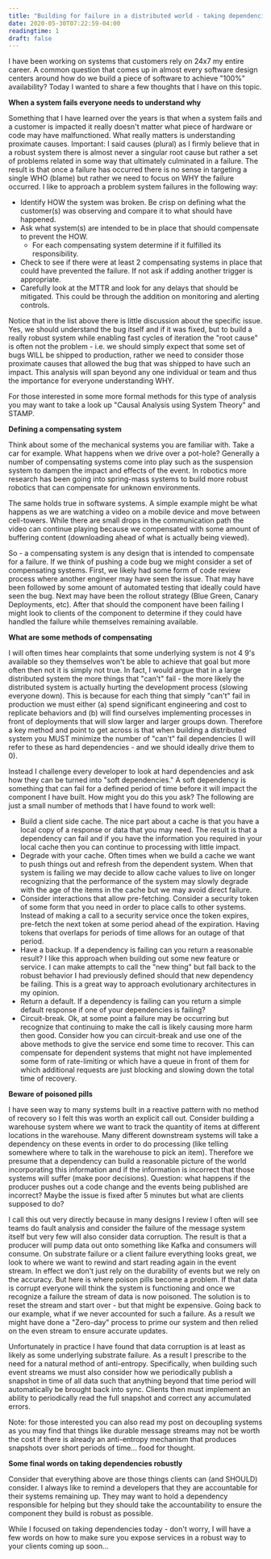 ```yaml
---
title: "Building for failure in a distributed world - taking dependencies robustly"
date: 2020-05-30T07:22:59-04:00
readingtime: 1
draft: false
---
```


I have been working on systems that customers rely on 24x7 my entire career.  A common question that comes up in almost every software design centers around how do we build a piece of software to achieve "100%" availability?  Today I wanted to share a few thoughts that I have on this topic.

**When a system fails everyone needs to understand why**

Something that I have learned over the years is that when a system fails and a customer is impacted it really doesn't matter what piece of hardware or code may have malfunctioned.  What really matters is understanding proximate causes.  Important: I said causes (plural) as I firmly believe that in a robust system there is almost never a singular root cause but rather a set of problems related in some way that ultimately culminated in a failure.  The result is that once a failure has occurred there is no sense in targeting a single WHO (blame) but rather we need to focus on WHY the failure occurred.  I like to approach a problem system failures in the following way:

* Identify HOW the system was broken.  Be crisp on defining what the customer(s) was observing and compare it to what should have happened.
* Ask what system(s) are intended to be in place that should compensate to prevent the HOW.
  * For each compensating system determine if it fulfilled its responsibility.
* Check to see if there were at least 2 compensating systems in place that could have prevented the failure.  If not ask if adding another trigger is appropriate.
* Carefully look at the MTTR and look for any delays that should be mitigated.  This could be through the addition on monitoring and alerting controls.

Notice that in the list above there is little discussion about the specific issue.  Yes, we should understand the bug itself and if it was fixed, but to build a really robust system while enabling fast cycles of iteration the "root cause" is often not the problem - i.e. we should simply expect that some set of bugs WILL be shipped to production, rather we need to consider those proximate causes that allowed the bug that was shipped to have such an impact.  This analysis will span beyond any one individual or team and thus the importance for everyone understanding WHY.

For those interested in some more formal methods for this type of analysis you may want to take a look up "Causal Analysis using System Theory" and STAMP.

**Defining a compensating system**

Think about some of the mechanical systems you are familiar with.  Take a car for example.  What happens when we drive over a pot-hole?  Generally a number of compensating systems come into play such as the suspension system to dampen the impact and effects of the event.  In robotics more research has been going into spring-mass systems to build more robust robotics that can compensate for unknown environments.  

The same holds true in software systems.  A simple example might be what happens as we are watching a video on a mobile device and move between cell-towers.  While there are small drops in the communication path the video can continue playing because we compensated with some amount of buffering content (downloading ahead of what is actually being viewed).  

So - a compensating system is any design that is intended to compensate for a failure.  If we think of pushing a code bug we might consider a set of compensating systems.  First, we likely had some form of code review process where another engineer may have seen the issue.  That may have been followed by some amount of automated testing that ideally could have seen the bug.  Next may have been the rollout strategy (Blue Green, Canary Deployments, etc).  After that should the component have been failing I might look to clients of the component to determine if they could have handled the failure while themselves remaining available.

**What are some methods of compensating**

I will often times hear complaints that some underlying system is not 4 9's available so they themselves won't be able to achieve that goal but more often then not it is simply not true.  In fact, I would argue that in a large distributed system the more things that "can't" fail - the more likely the distributed system is actually hurting the development process (slowing everyone down).  This is because for each thing that simply "can't" fail in production we must either (a) spend significant engineering and cost to replicate behaviors and (b) will find ourselves implementing processes in front of deployments that will slow larger and larger groups down.  Therefore a key method and point to get across is that when building a distributed system you MUST minimize the number of "can't" fail dependencies (I will refer to these as hard dependencies - and we should ideally drive them to 0).

Instead I challenge every developer to look at hard dependencies and ask how they can be turned into "soft dependencies."  A soft dependency is something that can fail for a defined period of time before it will impact the component I have built.  How might you do this you ask?  The following are just a small number of methods that I have found to work well:

* Build a client side cache.  The nice part about a cache is that you have a local copy of a response or data that you may need.  The result is that a dependency can fail and if you have the information you required in your local cache then you can continue to processing with little impact.
* Degrade with your cache.  Often times when we build a cache we want to push things out and refresh from the dependent system.  When that system is failing we may decide to allow cache values to live on longer recognizing that the performance of the system may slowly degrade with the age of the items in the cache but we may avoid direct failure.
* Consider interactions that allow pre-fetching.  Consider a security token of some form that you need in order to place calls to other systems.  Instead of making a call to a security service once the token expires, pre-fetch the next token at some period ahead of the expiration.  Having tokens that overlaps for periods of time allows for an outage of that period.
* Have a backup.  If a dependency is failing can you return a reasonable result?  I like this approach when building out some new feature or service.  I can make attempts to call the "new thing" but fall back to the robust behavior I had previously defined should that new dependency be failing.  This is a great way to approach evolutionary architectures in my opinion.
* Return a default.  If a dependency is failing can you return a simple default response if one of your dependencies is failing?
* Circuit-break.  Ok, at some point a failure may be occurring but recognize that continuing to make the call is likely causing more harm then good.  Consider how you can circuit-break and use one of the above methods to give the service end some time to recover.  This can compensate for dependent systems that might not have implemented some form of rate-limiting or which have a queue in front of them for which additional requests are just blocking and slowing down the total time of recovery.

**Beware of poisoned pills**

I have seen way to many systems built in a reactive pattern with no method of recovery so I felt this was worth an explicit call out.  Consider building a warehouse system where we want to track the quantity of items at different locations in the warehouse.  Many different downstream systems will take a dependency on these events in order to do processing (like telling somewhere where to talk in the warehouse to pick an item).  Therefore we presume that a dependency can build a reasonable picture of the world incorporating this information and if the information is incorrect that those systems will suffer (make poor decisions).  Question: what happens if the producer pushes out a code change and the events being published are incorrect?  Maybe the issue is fixed after 5 minutes but what are clients supposed to do?

I call this out very directly because in many designs I review I often will see teams do fault analysis and consider the failure of the message system itself but very few will also consider data corruption.  The result is that a producer will pump data out onto something like Kafka and consumers will consume.  On substrate failure or a client failure everything looks great, we look to where we want to rewind and start reading again in the event stream.  In effect we don't just rely on the durability of events but we rely on the accuracy.  But here is where poison pills become a problem.  If that data is corrupt everyone will think the system is functioning and once we recognize a failure the stream of data is now poisoned.  The solution is to reset the stream and start over - but that might be expensive.  Going back to our example, what if we never accounted for such a failure.  As a result we might have done a "Zero-day" process to prime our system and then relied on the even stream to ensure accurate updates.

Unfortunately in practice I have found that data corruption is at least as likely as some underlying substrate failure.  As a result I prescribe to the need for a natural method of anti-entropy.  Specifically, when building such event streams we must also consider how we periodically publish a snapshot in time of all data such that anything beyond that time period will automatically be brought back into sync.  Clients then must implement an ability to periodically read the full snapshot and correct any accumulated errors.

Note: for those interested you can also read my post on decoupling systems as you may find that things like durable message streams may not be worth the cost if there is already an anti-entropy mechanism that produces snapshots over short periods of time... food for thought.

**Some final words on taking dependencies robustly**

Consider that everything above are those things clients can (and SHOULD) consider.  I always like to remind a developers that they are accountable for their systems remaining up.  They may want to hold a dependency responsible for helping but they should take the accountability to ensure the component they build is robust as possible.

While I focused on taking dependencies today - don't worry, I will have a few words on how to make sure you expose services in a robust way to your clients coming up soon...